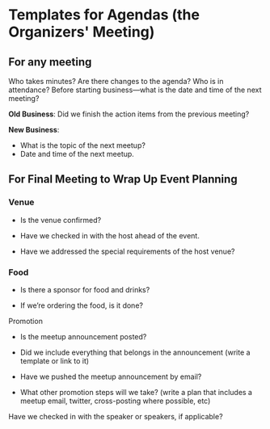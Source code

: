 
# Templates for Agendas (the Organizers' Meeting)

## For any meeting

Who takes minutes?
Are there changes to the agenda?
Who is in attendance?
Before starting business—what is the date and time of the next meeting?

**Old Business**:
Did we finish the action items from the previous meeting?


**New Business**:
* What is the topic of the next meetup?
* Date and time of the next meetup. 


## For Final Meeting to Wrap Up Event Planning 

### Venue

* Is the venue confirmed?

* Have we checked in with the host ahead of the event.

* Have we addressed the special requirements of the host venue?

### Food

* Is there a sponsor for food and drinks?

* If we’re ordering the food, is it done?

 

Promotion

* Is the meetup announcement posted?

* Did we include everything that belongs in the announcement (write a template or link to it)

* Have we pushed the meetup announcement by email?

* What other promotion steps will we take? (write a plan that includes a meetup email, twitter, cross-posting where possible, etc)

Have we checked in with the speaker or speakers, if applicable?

 

 

